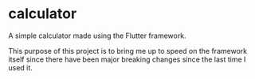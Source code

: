 # calculator

A simple calculator made using the Flutter framework.

This purpose of this project is to bring me up to speed on the framework itself since there have been major breaking changes since the last time I used it.
